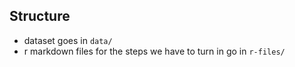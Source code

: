 ## Structure
- dataset goes in `data/`
- r markdown files for the steps we have to turn in go in `r-files/`
